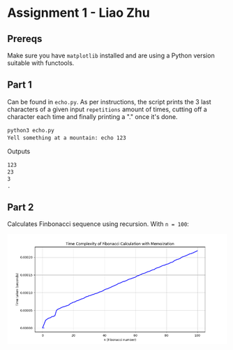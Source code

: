 # Assignment 1 - Liao Zhu

## Prereqs

Make sure you have `matplotlib` installed and are using a Python version suitable with functools.

## Part 1
Can be found in `echo.py`. As per instructions, the script prints the 3 last characters of a given input `repetitions` amount of times, cutting off a character each time and finally printing a "." once it's done.

```bash
python3 echo.py
Yell something at a mountain: echo 123
```
Outputs 
```
123
23
3
.
```

## Part 2
Calculates Finbonacci sequence using recursion. With `n = 100`:

![part2](./fib.png)